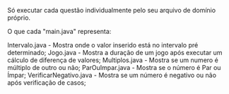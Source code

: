 Só executar cada questão individualmente pelo seu arquivo de domínio próprio.

O que cada "main.java" representa:

Intervalo.java - Mostra onde o valor inserido está no intervalo pré determinado;
Jogo.java - Mostra a duração de um jogo após executar um cálculo de diferença de valores;
Multiplos.java - Mostra se um numero é múltiplo de outro ou não;
ParOuImpar.java - Mostra se o número é Par ou Ímpar;
VerificarNegativo.java - Mostra se um número é negativo ou não após verificação de casos;